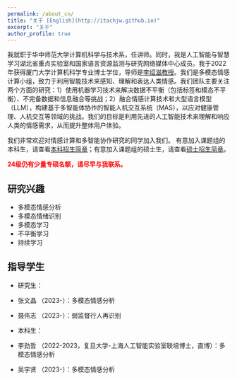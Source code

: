 ```yaml
---
permalink: /about_cn/
title: "关于 [English](http://itachjw.github.io)"
excerpt: "关于"
author_profile: true
---
```


我就职于华中师范大学计算机科学与技术系，任讲师。同时，我是人工智能与智慧学习湖北省重点实验室和国家语言资源监测与研究网络媒体中心成员。我于2022年获得厦门大学计算机科学专业博士学位，导师是[李绍滋教授](https://imt.xmu.edu.cn/)。我们是多模态情感计算小组，致力于利用智能技术来感知、理解和表达人类情感。我们团队主要关注两个方面的研究：1）使用机器学习技术来解决数据不平衡（包括标签和模态不平衡）、不完备数据和信息融合等挑战；2）融合情感计算技术和大型语言模型（LLM），构建基于多智能体协作的智能人机交互系统（MAS），以应对健康管理、人机交互等领域的挑战。我们的目标是利用先进的人工智能技术来理解和响应人类的情感需求，从而提升整体用户体验。

我们非常欢迎对情感计算和多智能协作研究的同学加入我们。
有意加入课题组的本科生，请查看[本科招生简章](http://itachjw.github.io/undergraduate/)；有意加入课题组的硕士生，请查看[硕士招生简章](http://itachjw.github.io/postgraduate/)。

<span style="color:red">**24级仍有少量专硕名额，请尽早与我联系。**</span>

## 研究兴趣

* 多模态情感分析
* 多模态情绪识别
* 多模态学习
* 不平衡学习
* 持续学习

## 指导学生
* 研究生：
* 张文晶 （2023-）：多模态情感分析
* 聂伟志 （2023-）：弱监督行人再识别

* 本科生：
* 李劲哲 （2022-2023，复旦大学-上海人工智能实验室联培博士，直博）：多模态情感分析
* 吴宇贤 （2023-）：多模态情感分析
